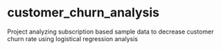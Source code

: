 # customer_churn_analysis
Project analyzing subscription based sample data to decrease customer churn rate using logistical regression analysis
